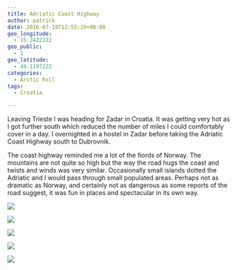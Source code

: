 ```yaml
---
title: Adriatic Coast Highway
author: patrick
date: 2016-07-19T12:55:29+00:00
geo_longitude:
  - 15.2422222
geo_public:
  - 1
geo_latitude:
  - 44.1197222
categories:
  - Arctic Roll
tags:
  - Croatia

---
```

Leaving Trieste I was heading for Zadar in Croatia. It was getting very hot as I got further south which reduced the number of miles I could comfortably cover in a day. I overnighted in a hostel in Zadar before taking the Adriatic Coast Highway south to Dubrovnik.

The coast highway reminded me a lot of the fiords of Norway. The mountains are not quite so high but the way the road hugs the coast and twists and winds was very similar. Occasionally small islands dotted the Adriatic and I would pass through small populated areas. Perhaps not as dramatic as Norway, and certainly not as dangerous as some reports of the road suggest, it was fun in places and spectacular in its own way.

![](/img/2016/07/img_3160.jpg)

![](/img/2016/07/img_3161.jpg)

![](/img/2016/07/img_3162.jpg)

![](/img/2016/07/img_3163.jpg)

![](/img/2016/07/img_3164.jpg)

